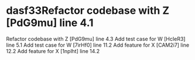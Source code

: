 # dasf33Refactor codebase with Z [PdG9mu] line 4.1
Refactor codebase with Z [PdG9mu] line 4.3
Add test case for W [HcIeR3] line 5.1
Add test case for W [7irHf0] line 11.2
Add feature for X [CAM2i7] line 12.2
Add feature for X [1nplht] line 14.2

